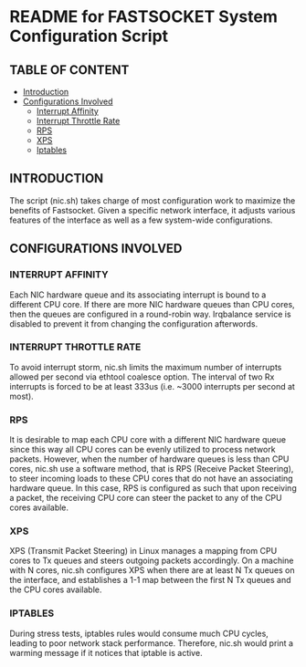  README for FASTSOCKET System Configuration Script
========================================================================

## TABLE OF CONTENT ##
* [Introduction](#introduction)
* [Configurations Involved](#configurations-involved)
  * [Interrupt Affinity](#interrupt-affinity)
  * [Interrupt Throttle Rate](#interrupt-throttle-rate)
  * [RPS](#rps)
  * [XPS](#xps)
  * [Iptables](#iptables)

## INTRODUCTION ##

The script (nic.sh) takes charge of most configuration work to maximize the
benefits of Fastsocket. Given a specific network interface, it adjusts various
features of the interface as well as a few system-wide configurations.

## CONFIGURATIONS INVOLVED ##

### INTERRUPT AFFINITY ###

Each NIC hardware queue and its associating interrupt is bound to a different
CPU core. If there are more NIC hardware queues than CPU cores, then the queues 
are configured in a round-robin way. Irqbalance service is disabled to prevent it 
from changing the configuration afterwords.

### INTERRUPT THROTTLE RATE ###

To avoid interrupt storm, nic.sh limits the maximum number of interrupts allowed
per second via ethtool coalesce option. The interval of two Rx interrupts is
forced to be at least 333us (i.e. ~3000 interrupts per second at most).

### RPS ###

It is desirable to map each CPU core with a different NIC hardware queue since this way 
all CPU cores can be evenly utilized to process network packets. However, when the number 
of hardware queues is less than CPU cores, nic.sh use a software method, that is 
RPS (Receive Packet Steering), to steer incoming loads to these CPU cores that 
do not have an associating hardware queue. In this case, RPS is configured as such that 
upon receiving a packet, the receiving CPU core can steer the packet to any of the CPU 
cores available. 

### XPS ###

XPS (Transmit Packet Steering) in Linux manages a mapping from CPU cores to 
Tx queues and steers outgoing packets accordingly. On a machine with N cores, 
nic.sh configures XPS when there are at least N Tx queues on the interface, and
establishes a 1-1 map between the first N Tx queues and the CPU cores available.

### IPTABLES ###

During stress tests, iptables rules would consume much CPU cycles, leading to 
poor network stack performance. Therefore, nic.sh would print a warming message 
if it notices that iptable is active.
